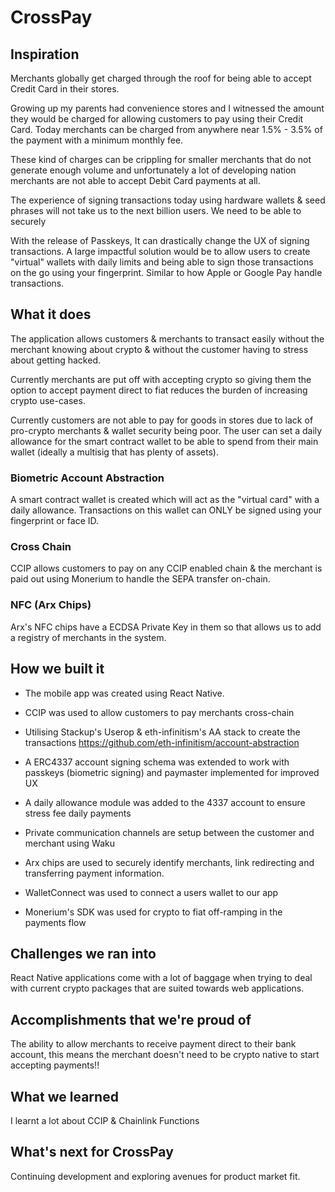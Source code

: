 # CrossPay

## Inspiration

Merchants globally get charged through the roof for being able to accept Credit Card in their stores. 

Growing up my parents had convenience stores and I witnessed the amount they would be charged for allowing customers to pay using their Credit Card. Today merchants can be charged from anywhere near 1.5% - 3.5% of the payment with a minimum monthly fee.

These kind of charges can be crippling for smaller merchants that do not generate enough volume and unfortunately a lot of developing nation merchants are not able to accept Debit Card payments at all.

The experience of signing transactions today using hardware wallets & seed phrases will not take us to the next billion users. We need to be able to securely 

With the release of Passkeys, It can drastically change the UX of signing transactions. A large impactful solution would be to allow users to create "virtual" wallets with daily limits and being able to sign those transactions on the go using your fingerprint. Similar to how Apple or Google Pay handle transactions.

## What it does

The application allows customers & merchants to transact easily without the merchant knowing about crypto & without the customer having to stress about getting hacked.

Currently merchants are put off with accepting crypto so giving them the option to accept payment direct to fiat reduces the burden of increasing crypto use-cases.

Currently customers are not able to pay for goods in stores due to lack of pro-crypto merchants & wallet security being poor. The user can set a daily allowance for the smart contract wallet to be able to spend from their main wallet (ideally a multisig that has plenty of assets). 

### Biometric Account Abstraction
A smart contract wallet is created which will act as the "virtual card" with a daily allowance.
Transactions on this wallet can ONLY be signed using your fingerprint or face ID.

### Cross Chain
CCIP allows customers to pay on any CCIP enabled chain & the merchant is paid out using Monerium to handle the SEPA transfer on-chain.

### NFC (Arx Chips)
Arx's NFC chips have a ECDSA Private Key in them so that allows us to add a registry of merchants in the system.

## How we built it

- The mobile app was created using React Native. 

- CCIP was used to allow customers to pay merchants cross-chain

- Utilising Stackup's Userop & eth-infinitism's AA stack to create the transactions https://github.com/eth-infinitism/account-abstraction 

- A ERC4337 account signing schema was extended to work with passkeys (biometric signing) and paymaster implemented for improved UX

- A daily allowance module was added to the 4337 account to ensure stress fee daily payments

- Private communication channels are setup between the customer and merchant using Waku

- Arx chips are used to securely identify merchants, link redirecting and transferring payment information.

- WalletConnect was used to connect a users wallet to our app

- Monerium's SDK was used for crypto to fiat off-ramping in the payments flow

## Challenges we ran into
React Native applications come with a lot of baggage when trying to deal with current crypto packages that are suited towards web applications.

## Accomplishments that we're proud of

The ability to allow merchants to receive payment direct to their bank account, this means the merchant doesn't need to be crypto native to start accepting payments!!

## What we learned
I learnt a lot about CCIP & Chainlink Functions

## What's next for CrossPay

Continuing development and exploring avenues for product market fit.